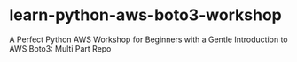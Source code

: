 # learn-python-aws-boto3-workshop
A Perfect Python AWS Workshop for Beginners with a Gentle Introduction to AWS Boto3: Multi Part Repo
